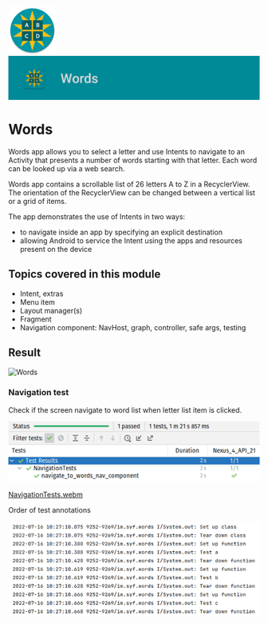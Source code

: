 ![ic_launcher_words](src/main/res/mipmap-xhdpi/ic_launcher_words_round.png?raw=true) ![ic_launcher_words](images/Screenshot_20220714_151809.png?raw=true)

# Words

Words app allows you to select a letter and use Intents to navigate to an Activity that presents a
number of words starting with that letter. Each word can be looked up via a web search.

Words app contains a scrollable list of 26 letters A to Z in a RecyclerView. The orientation of the
RecyclerView can be changed between a vertical list or a grid of items.

The app demonstrates the use of Intents in two ways:

- to navigate inside an app by specifying an explicit destination
- allowing Android to service the Intent using the apps and resources present on the device

## Topics covered in this module

- Intent, extras
- Menu item
- Layout manager(s)
- Fragment
- Navigation component: NavHost, graph, controller, safe args, testing

## Result

![Words](https://user-images.githubusercontent.com/29587914/178991718-8e6a445f-eb09-429b-b580-1ce73d08d36e.gif)

### Navigation test

Check if the screen navigate to word list when letter list item is clicked.

![NavigationTests](images/Screenshot_20220716_094757.png?raw=true)

[NavigationTests.webm](https://user-images.githubusercontent.com/29587914/179336792-4711f137-cb46-4572-9f51-f5d68616e4d3.webm)

Order of test annotations

![TestAnnotations](images/Screenshot_20220716_102839.png?raw=true)
